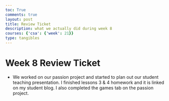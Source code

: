 ```yaml
---
toc: True
comments: true
layout: post
title: Review Ticket
description: what we actually did during week 8
courses: {'csa': {'week': 21}}
type: tangibles
---
```


# Week 8 Review Ticket
- We worked on our passion project and started to plan out our student teaching presentation. I finished lessons 3 & 4 homework and it is linked on my student blog. I also completed the games tab on the passion project. 